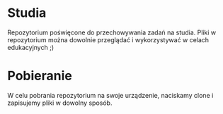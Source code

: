 # Studia
Repozytorium poświęcone do przechowywania zadań na studia. Pliki w repozytorium można dowolnie przeglądać i wykorzystywać w celach edukacyjnych ;)
# Pobieranie
W celu pobrania repozytorium na swoje urządzenie, naciskamy clone i zapisujemy pliki w dowolny sposób.

